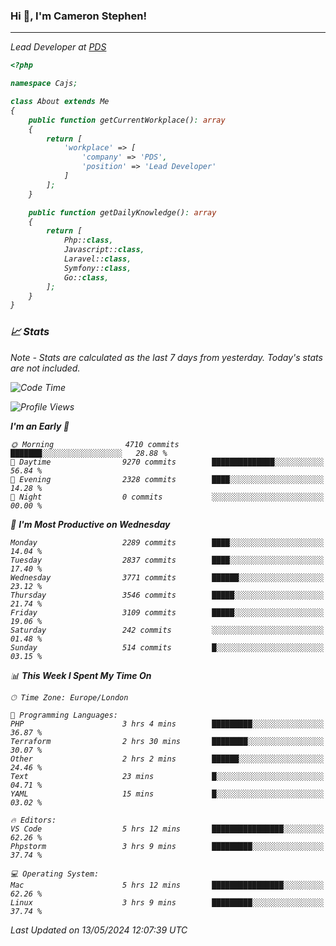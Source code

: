 ### Hi 👋, I'm Cameron Stephen!
<hr>
<p><em>Lead Developer at <a href="https://prindatasolutions.co.uk">PDS</a></p>


```php
<?php

namespace Cajs;

class About extends Me
{
    public function getCurrentWorkplace(): array
    {
        return [
            'workplace' => [
                'company' => 'PDS',
                'position' => 'Lead Developer'
            ]
        ];
    }

    public function getDailyKnowledge(): array
    {
        return [
            Php::class,
            Javascript::class,
            Laravel::class,
            Symfony::class,
            Go::class,
        ];
    }
}
```

### 📈 Stats
<p><em>Note - Stats are calculated as the last 7 days from yesterday. Today's stats are not included.</em></p>


<!--START_SECTION:waka-->
![Code Time](http://img.shields.io/badge/Code%20Time-3%2C809%20hrs%2010%20mins-blue)

![Profile Views](http://img.shields.io/badge/Profile%20Views-0-blue)

**I'm an Early 🐤** 

```text
🌞 Morning                4710 commits        ███████░░░░░░░░░░░░░░░░░░   28.88 % 
🌆 Daytime                9270 commits        ██████████████░░░░░░░░░░░   56.84 % 
🌃 Evening                2328 commits        ████░░░░░░░░░░░░░░░░░░░░░   14.28 % 
🌙 Night                  0 commits           ░░░░░░░░░░░░░░░░░░░░░░░░░   00.00 % 
```
📅 **I'm Most Productive on Wednesday** 

```text
Monday                   2289 commits        ████░░░░░░░░░░░░░░░░░░░░░   14.04 % 
Tuesday                  2837 commits        ████░░░░░░░░░░░░░░░░░░░░░   17.40 % 
Wednesday                3771 commits        ██████░░░░░░░░░░░░░░░░░░░   23.12 % 
Thursday                 3546 commits        █████░░░░░░░░░░░░░░░░░░░░   21.74 % 
Friday                   3109 commits        █████░░░░░░░░░░░░░░░░░░░░   19.06 % 
Saturday                 242 commits         ░░░░░░░░░░░░░░░░░░░░░░░░░   01.48 % 
Sunday                   514 commits         █░░░░░░░░░░░░░░░░░░░░░░░░   03.15 % 
```


📊 **This Week I Spent My Time On** 

```text
🕑︎ Time Zone: Europe/London

💬 Programming Languages: 
PHP                      3 hrs 4 mins        █████████░░░░░░░░░░░░░░░░   36.87 % 
Terraform                2 hrs 30 mins       ████████░░░░░░░░░░░░░░░░░   30.07 % 
Other                    2 hrs 2 mins        ██████░░░░░░░░░░░░░░░░░░░   24.46 % 
Text                     23 mins             █░░░░░░░░░░░░░░░░░░░░░░░░   04.71 % 
YAML                     15 mins             █░░░░░░░░░░░░░░░░░░░░░░░░   03.02 % 

🔥 Editors: 
VS Code                  5 hrs 12 mins       ████████████████░░░░░░░░░   62.26 % 
Phpstorm                 3 hrs 9 mins        █████████░░░░░░░░░░░░░░░░   37.74 % 

💻 Operating System: 
Mac                      5 hrs 12 mins       ████████████████░░░░░░░░░   62.26 % 
Linux                    3 hrs 9 mins        █████████░░░░░░░░░░░░░░░░   37.74 % 
```


 Last Updated on 13/05/2024 12:07:39 UTC
<!--END_SECTION:waka-->
